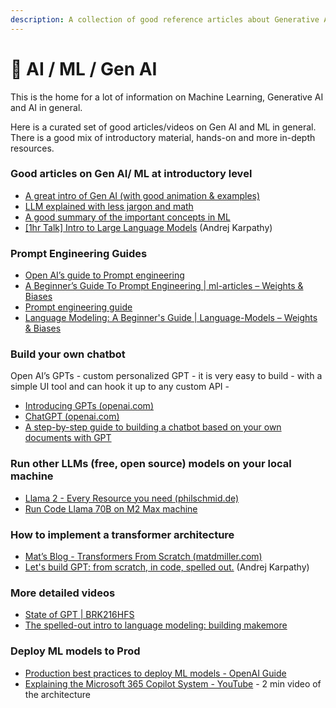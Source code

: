 ```yaml
---
description: A collection of good reference articles about Generative AI
---
```


# 🤖 AI / ML / Gen AI

This is the home for a lot of information on Machine Learning, Generative AI and AI in general.

Here is a curated set of good articles/videos on Gen AI and ML in general. There is a good mix of introductory material, hands-on and more in-depth resources.&#x20;

### Good articles on Gen AI/ ML at introductory level

* [A great intro of Gen AI  (with good animation & examples)](https://ig.ft.com/generative-ai/)&#x20;
* [LLM explained with less jargon and math](https://www.understandingai.org/p/large-language-models-explained-with)
* [A good summary of the important concepts in ML](https://ataiva.com/machine-learning-mastery-series/)
* [\[1hr Talk\] Intro to Large Language Models](https://youtu.be/zjkBMFhNj\_g?feature=shared) (Andrej Karpathy)

### Prompt Engineering Guides

* [Open AI’s guide to Prompt engineering](https://platform.openai.com/docs/guides/prompt-engineering)
* [A Beginner’s Guide To Prompt Engineering | ml-articles – Weights & Biases](https://wandb.ai/mostafaibrahim17/ml-articles/reports/A-Beginner-s-Guide-To-Prompt-Engineering--Vmlldzo2MzE1NTg2)
* [Prompt engineering guide](https://www.promptingguide.ai/)
* [Language Modeling: A Beginner's Guide | Language-Models – Weights & Biases](https://wandb.ai/madhana/Language-Models/reports/Language-Modeling-A-Beginner-s-Guide---VmlldzozMzk3NjI3)

### Build your own chatbot

Open AI’s GPTs - custom personalized GPT - it is very easy to build - with a simple UI tool and can hook it up to any custom API -&#x20;

* [Introducing GPTs (openai.com)](https://openai.com/blog/introducing-gpts)
* [ChatGPT (openai.com)](https://chat.openai.com/gpts/editor)
* [A step-by-step guide to building a chatbot based on your own documents with GPT](https://bootcamp.uxdesign.cc/a-step-by-step-guide-to-building-a-chatbot-based-on-your-own-documents-with-gpt-2d550534eea5)&#x20;

### Run other LLMs (free, open source) models on your local machine

* [Llama 2 - Every Resource you need (philschmid.de)](https://www.philschmid.de/llama-2)
* [Run Code Llama 70B on M2 Max machine](https://annjose.com/post/run-code-llama-70B-locally/)

### How to implement a transformer architecture

* [Mat’s Blog - Transformers From Scratch (matdmiller.com)](https://blog.matdmiller.com/posts/2023-06-10\_transformers/notebook.html)
* [Let's build GPT: from scratch, in code, spelled out.](https://www.youtube.com/watch?v=kCc8FmEb1nY)  (Andrej Karpathy)

### More detailed videos

* [State of GPT | BRK216HFS](https://youtu.be/bZQun8Y4L2A?feature=shared)
* [The spelled-out intro to language modeling: building makemore](https://www.youtube.com/watch?v=PaCmpygFfXo)

### Deploy ML models to Prod

* [Production best practices to deploy ML models - OpenAI Guide](https://platform.openai.com/docs/guides/production-best-practices/mlops-strategy)
* [Explaining the Microsoft 365 Copilot System - YouTube](https://www.youtube.com/watch?v=E5g20qmeKpg) - 2 min video of the architecture

